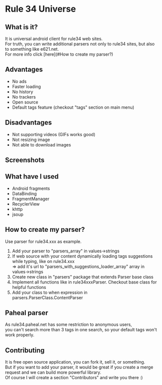 # Rule 34 Universe
## What is it?
It is universal android client for rule34 web sites.<br/>
For truth, you can write additional parsers not only to rule34 sites, but also to something like e621.net. 
<br/>For more info click [here](#How to create my parser?)

## Advantages
- No ads
- Faster loading
- No history
- No trackers
- Open source
- Default tags feature (checkout "tags" section on main menu)

## Disadvantages
- Not supporting videos (GIFs works good)
- Not resizing image
- Not able to download images

## Screenshots

## What have I used
- Android fragments
- DataBinding
- FragmentManager
- RecyclerView
- khttp
- jsoup

## How to create my parser?
Use parser for rule34.xxx as example.
1) Add your parser to "parsers_array" in values->strings
2) If web source with your content dynamically loading tags suggestions while typing, like on rule34.xxx<br/> => add it's url to "parsers_with_suggestions_loader_array" array in values->strings 
3) Create new class in "parsers" package that extends Parser base class
4) Implement all functions like in rule34xxxParser. Checkout base class for helpful functions
5) Add your class to when expression in parsers.ParserClass.ContentParser

## Paheal parser
As rule34.paheal.net has some restriction to anonymous users, <br/>you can't search more than 3 tags in one search, so your default tags won't work properly.

## Contributing
It is free open source application, you can fork it, sell it, or something.<br/>
But if you want to add your parser, it would be great if you create a merge request and we can build more powerful library.<br/>
Of course I will create a section "Contributors" and write you there :) 